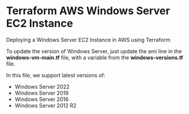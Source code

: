 # Terraform AWS Windows Server EC2 Instance

Deploying a Windows Server EC2 Instance in AWS using Terraform

To update the version of Windows Server, just update the ami line in the **windows-vm-main.tf** file, with a variable from the **windows-versions.tf** file.

In this file, we support latest versions of:

- Windows Server 2022
- Windows Server 2019
- Windows Server 2016
- Windows Server 2012 R2 
